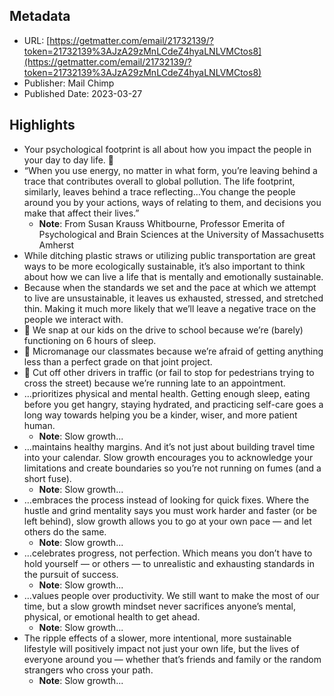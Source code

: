 ## Metadata
* URL: [https://getmatter.com/email/21732139/?token=21732139%3AJzA29zMnLCdeZ4hyaLNLVMCtos8](https://getmatter.com/email/21732139/?token=21732139%3AJzA29zMnLCdeZ4hyaLNLVMCtos8)
* Publisher: Mail Chimp
* Published Date: 2023-03-27


## Highlights
* Your psychological footprint is all about how you impact the people in your day to day life. 👫
* “When you use energy, no matter in what form, you’re leaving behind a trace that contributes overall to global pollution. The life footprint, similarly, leaves behind a trace reflecting…You change the people around you by your actions, ways of relating to them, and decisions you make that affect their lives.”
  * **Note**: From Susan Krauss Whitbourne, Professor Emerita of Psychological and Brain Sciences at the University of Massachusetts Amherst
* While ditching plastic straws or utilizing public transportation are great ways to be more ecologically sustainable, it’s also important to think about how we can live a life that is mentally and emotionally sustainable.
* Because when the standards we set and the pace at which we attempt to live are unsustainable, it leaves us exhausted, stressed, and stretched thin. Making it much more likely that we’ll leave a negative trace on the people we interact with.
* 🏫 We snap at our kids on the drive to school because we’re (barely) functioning on 6 hours of sleep.
* 🔬 Micromanage our classmates because we’re afraid of getting anything less than a perfect grade on that joint project.
* 🚗 Cut off other drivers in traffic (or fail to stop for pedestrians trying to cross the street) because we’re running late to an appointment.
* …prioritizes physical and mental health. Getting enough sleep, eating before you get hangry, staying hydrated, and practicing self-care goes a long way towards helping you be a kinder, wiser, and more patient human.
  * **Note**: Slow growth...
* …maintains healthy margins. And it’s not just about building travel time into your calendar. Slow growth encourages you to acknowledge your limitations and create boundaries so you’re not running on fumes (and a short fuse).
  * **Note**: Slow growth...
* …embraces the process instead of looking for quick fixes. Where the hustle and grind mentality says you must work harder and faster (or be left behind), slow growth allows you to go at your own pace — and let others do the same.
  * **Note**: Slow growth...
* …celebrates progress, not perfection. Which means you don’t have to hold yourself — or others — to unrealistic and exhausting standards in the pursuit of success.
  * **Note**: Slow growth...
* …values people over productivity. We still want to make the most of our time, but a slow growth mindset never sacrifices anyone’s mental, physical, or emotional health to get ahead.
  * **Note**: Slow growth...
* The ripple effects of a slower, more intentional, more sustainable lifestyle will positively impact not just your own life, but the lives of everyone around you — whether that’s friends and family or the random strangers who cross your path.
  * **Note**: Slow growth...
